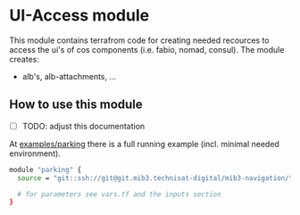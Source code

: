 # UI-Access module

This module contains terrafrom code for creating needed recources to access the ui's of cos components (i.e. fabio, nomad, consul).
The module creates:

* alb's, alb-attachments, ...

## How to use this module

* [ ] TODO: adjust this documentation

At [examples/parking](../../examples/parking/) there is a full running example (incl. minimal needed environment).

```bash
module "parking" {
  source = "git::ssh://git@git.mib3.technisat-digital/mib3-navigation/tsd.nav.cloud.infrastructure.modules.git?ref=snapshot//services/poi/modules/parking"

  # for parameters see vars.tf and the inputs section
}
```